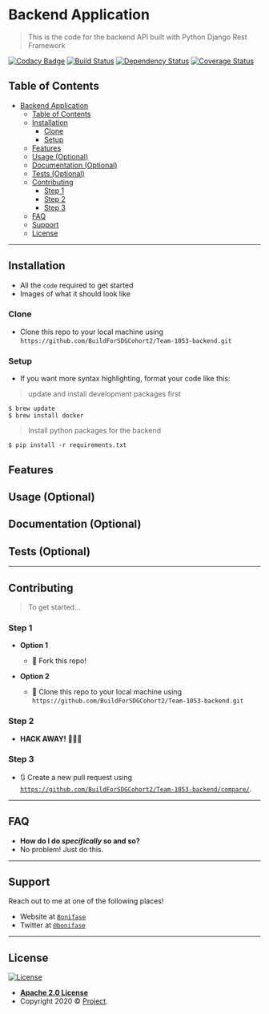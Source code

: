 
# Backend Application

> This is the code for the backend API built with Python Django Rest Framework

[![Codacy Badge](https://api.codacy.com/project/badge/Grade/2ad0f5ded2d14afa86e80e2837865754)](https://app.codacy.com/gh/BuildForSDGCohort2/Team-1053-backend?utm_source=github.com&utm_medium=referral&utm_content=BuildForSDGCohort2/Team-1053-backend&utm_campaign=Badge_Grade_Dashboard)
[![Build Status](http://img.shields.io/travis/badges/badgerbadgerbadger.svg?style=flat-square)](https://travis-ci.org/badges/badgerbadgerbadger) [![Dependency Status](http://img.shields.io/gemnasium/badges/badgerbadgerbadger.svg?style=flat-square)](https://gemnasium.com/badges/badgerbadgerbadger) [![Coverage Status](http://img.shields.io/coveralls/badges/badgerbadgerbadger.svg?style=flat-square)](https://coveralls.io/r/badges/badgerbadgerbadger) 

## Table of Contents

- [Backend Application](#backend-application)
  - [Table of Contents](#table-of-contents)
  - [Installation](#installation)
    - [Clone](#clone)
    - [Setup](#setup)
  - [Features](#features)
  - [Usage (Optional)](#usage-optional)
  - [Documentation (Optional)](#documentation-optional)
  - [Tests (Optional)](#tests-optional)
  - [Contributing](#contributing)
    - [Step 1](#step-1)
    - [Step 2](#step-2)
    - [Step 3](#step-3)
  - [FAQ](#faq)
  - [Support](#support)
  - [License](#license)

---

## Installation

- All the `code` required to get started
- Images of what it should look like

### Clone

- Clone this repo to your local machine using `https://github.com/BuildForSDGCohort2/Team-1053-backend.git`

### Setup

- If you want more syntax highlighting, format your code like this:

> update and install development packages first

```shell
$ brew update
$ brew install docker

```
> Install python packages for the backend

```shell
$ pip install -r requirements.txt

```

## Features
## Usage (Optional)
## Documentation (Optional)
## Tests (Optional)

---

## Contributing

> To get started...

### Step 1

- **Option 1**
    - 🍴 Fork this repo!

- **Option 2**
    - 👯 Clone this repo to your local machine using `https://github.com/BuildForSDGCohort2/Team-1053-backend.git`

### Step 2

- **HACK AWAY!** 🔨🔨🔨

### Step 3

- 🔃 Create a new pull request using <a href="https://github.com/BuildForSDGCohort2/Team-1053-backend/compare/" target="_blank">`https://github.com/BuildForSDGCohort2/Team-1053-backend/compare/`</a>.

---

## FAQ

- **How do I do *specifically* so and so?**
- No problem! Just do this.

---

## Support

Reach out to me at one of the following places!

- Website at <a href="http://bonifaseorwa.com" target="_blank">`Bonifase`</a>
- Twitter at <a href="http://twitter.com/bonifaseorwa" target="_blank">`@bonifase`</a>

---

## License

[![License](https://img.shields.io/badge/License-Apache%202.0-blue.svg)](https://opensource.org/licenses/Apache-2.0)

- **[Apache 2.0 License](https://opensource.org/licenses/Apache-2.0)**
- Copyright 2020 © <a href="http://orwabonifase.com" target="_blank">Project</a>.
